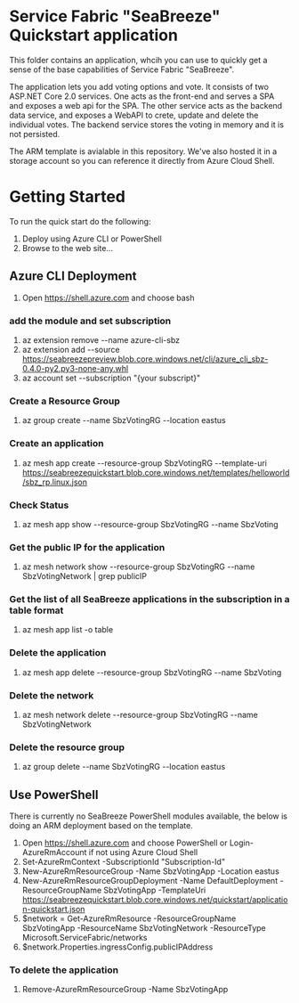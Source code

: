# Service Fabric "SeaBreeze" Quickstart application
This folder contains an application, whcih you can use to quickly get a sense of the base capabilities of Service Fabric "SeaBreeze".

The application lets you add voting options and vote. It consists of two ASP.NET Core 2.0 services. One acts as the front-end and serves a SPA and exposes a web api for the SPA.
The other service acts as the backend data service, and exposes a WebAPI to crete, update and delete the individual votes. The backend service stores the voting in memory and it is not persisted.

The ARM template is avialable in this repository. We've also hosted it in a storage account so you can reference it directly from Azure Cloud Shell.

# Getting Started
To run the quick start do the following:
1.  Deploy using Azure CLI or PowerShell
1.  Browse to the web site...

## Azure CLI Deployment
1. Open https://shell.azure.com and choose bash

### add the module and set subscription 
1. az extension remove --name azure-cli-sbz
1. az extension add --source https://seabreezepreview.blob.core.windows.net/cli/azure_cli_sbz-0.4.0-py2.py3-none-any.whl
1. az account set --subscription "{your subscript}"

### Create a Resource Group
1. az group create --name SbzVotingRG --location eastus

### Create an application
1. az mesh app create --resource-group SbzVotingRG --template-uri https://seabreezequickstart.blob.core.windows.net/templates/helloworld/sbz_rp.linux.json

### Check Status
1. az mesh app show --resource-group SbzVotingRG --name SbzVoting

### Get the public IP for the application
1. az mesh network show --resource-group SbzVotingRG --name SbzVotingNetwork | grep publicIP

### Get the list of all SeaBreeze applications in the subscription in a table format
1. az mesh app list -o table

### Delete the application
1. az mesh app delete --resource-group SbzVotingRG --name SbzVoting

### Delete the network
1. az mesh network delete --resource-group SbzVotingRG --name SbzVotingNetwork

### Delete the resource group
1. az group delete --name SbzVotingRG --location eastus

## Use PowerShell
There is currently no SeaBreeze PowerShell modules available, the below is doing an ARM deployment based on the template.

1. Open https://shell.azure.com and choose PowerShell or Login-AzureRmAccount if not using Azure Cloud Shell
1. Set-AzureRmContext -SubscriptionId "Subscription-Id"
1. New-AzureRmResourceGroup -Name SbzVotingApp -Location eastus
1. New-AzureRmResourceGroupDeployment -Name DefaultDeployment -ResourceGroupName SbzVotingApp -TemplateUri https://seabreezequickstart.blob.core.windows.net/quickstart/application-quickstart.json
1. $network = Get-AzureRmResource -ResourceGroupName SbzVotingApp -ResourceName SbzVotingNetwork -ResourceType Microsoft.ServiceFabric/networks
1. $network.Properties.ingressConfig.publicIPAddress

### To delete the application
1. Remove-AzureRmResourceGroup -Name SbzVotingApp